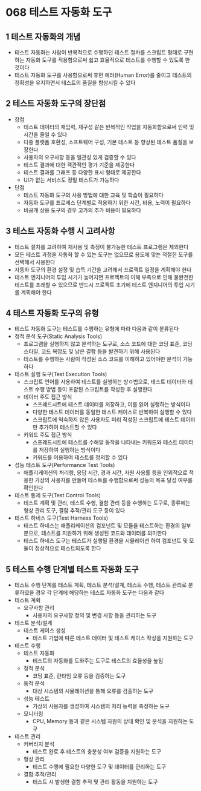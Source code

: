 # 068 테스트 자동화 도구

## 1 테스트 자동화의 개념

- 테스트 자동화는 사람이 반복적으로 수행하던 테스트 절차를 스크립트 형태로 구현하는 자동화 도구를 적용함으로써 쉽고 효율적으로 테스트를 수행할 수 있도록 한 것이다
- 테스트 자동화 도구를 사용함으로써 휴먼 에러(Human Error)를 줄이고 테스트의 정확성을 유지하면서 테스트의 품질을 향상시킬 수 있다



## 2 테스트 자동화 도구의 장단점

- 장점
  - 테스트 데이터의 재입력, 재구성 같은 반복적인 작업을 자동화함으로써 인력 및 시간을 줄일 수 있다
  - 다중 플랫폼 호환성, 소프트웨어 구성, 기본 테스트 등 향상된 테스트 품질을 보장한다
  - 사용자의 요구사항 등을 일관성 있게 검증할 수 있다
  - 테스트 결과에 대한 객관적인 평가 기준을 제공한다
  - 테스트 결과를 그래프 등 다양한 표시 형태로 제공한다
  - UI가 없는 서비스도 정밀 테스트가 가능하다
- 단점
  - 테스트 자동화 도구의 사용 방법에 대한 교육 및 학습이 필요하다
  - 자동화 도구를 프로세스 단계별로 적용하기 위한 시간, 비용, 노력이 필요하다
  - 비공개 상용 도구의 경우 고가의 추가 비용이 필요하다



## 3 테스트 자동화 수행 시 고려사항

- 테스트 절차를 고려하여 재사용 및 측정이 불가능한 테스트 프로그램은 제외한다
- 모든 테스트 과정을 자동화 할 수 있는 도구는 없으므로 용도에 맞는 적절한 도구를 선택해서 사용한다
- 자동화 도구의 환경 설정 및 습득 기간을 고려해서 프로젝트 일정을 계획해야 한다
- 테스트 엔지니어의 투입 시기가 늦어지면 프로젝트의 이해 부족으로 인해 불완전한 테스트를 초래할 수 있으므로 반드시 프로젝트 초기에 테스트 엔지니어의 투입 시기를 계획해야 한다



## 4 테스트 자동화 도구의 유형

- 테스트 자동화 도구는 테스트를 수행하는 유형에 따라 다음과 같이 분류된다
- 정적 분석 도구(Static Analysis Tools)
  - 프로그램을 실행하지 않고 분석하는 도구로, 소스 코드에 대한 코딩 표준, 코딩 스타일, 코드 복잡도 및 남은 결함 등을 발견하기 위해 사용된다
  - 테스트를 수행하는 사람이 작성된 소스 코드를 이해하고 있어야만 분석이 가능하다
- 테스트 실행 도구(Test Execution Tools)
  - 스크립트 언어를 사용하여 테스트를 실행하는 방ㅇ법으로, 테스트 데이터와 테스트 수행 방법 등이 포함된 스크립트를 작성한 후 실행한다
  - 데이터 주도 접근 방식
    - 스프레드시트에 테스트 데이터를 저장하고, 이를 읽어 실행하는 방식이다
    - 다양한 테스트 데이터를 동일한 테스트 케이스로 반복하여 실행할 수 있다
    - 스크립트에 익숙하지 않은 사용자도 미리 작성된 스크립트에 테스트 데이터만 추가하여 테스트할 수 있다
  - 키워드 주도 접근 방식
    - 스프레드시트에 테스트를 수해알 동작을 나타내는 키워드와 테스트 데이터를 저장하여 실행하는 방식이다
    - 키워드를 이용하여 테스트를 정의할 수 있다
- 성능 테스트 도구(Performance Test Tools)
  - 애플리케이션의 처리량, 응답 시간, 경과 시간, 자원 사용률 등을 인위적으로 적용한 가상의 사용자를 만들어 테스트를 수행함으로써 성능의 목표 달성 여부를 확인한다
- 테스트 통제 도구(Test Control Tools)
  - 테스트 계획 및 관리, 테스트 수행, 결함 관리 등을 수행하는 도구로, 종류에는 형상 관리 도구, 결함 추적/관리 도구 등이 있다
- 테스트 하네스 도구(Test Harness Tools)
  - 테스트 하네스는 애플리케이션의 컴포넌트 및 모듈을 테스트하는 환경의 일부분으로, 테스트를 지원하기 위해 생성된 코드와 데이터를 의미한다
  - 테스트 하네스 도구는 테스트가 실행될 환경을 시뮬레이션 하여 컴포넌트 및 모듈이 정상적으로 테스트되도록 한다



## 5 테스트 수행 단계별 테스트 자동화 도구

- 테스트 수행 단계를 테스트 계획, 테스트 분석/설계, 테스트 수행, 테스트 관리로 분류하였을 경우 각 단계에 해당하는 테스트 자동화 도구는 다음과 같다
- 테스트 계획
  - 요구사항 관리
    - 사용자의 요구사항 정의 및 변경 사항 등을 관리하는 도구
- 테스트 분석/설계
  - 테스트 케이스 생성
    - 테스트 기법에 따른 테스트 데이터 및 테스트 케이스 작성을 지원하는 도구
- 테스트 수행
  - 테스트 자동화
    - 테스트의 자동화를 도와주는 도구로 테스트의 효율성을 높임
  - 정적 분석
    - 코딩 표준, 런타임 오류 등을 검증하는 도구
  - 동적 분석
    - 대상 시스템의 시뮬레이션을 통해 오류를 검출하는 도구
  - 성능 테스트
    - 가상의 사용자를 생성하여 시스템의 처리 능력을 측정하는 도구
  - 모니터링
    - CPU, Memory 등과 같은 시스템 자원의 상태 확인 및 분석을 지원하는 도구
- 테스트 관리
  - 커버리지 분석
    - 테스트 완료 후 테스트의 충분성 여부 검증을 지원하는 도구
  - 형상 관리
    - 테스트 수행에 필요한 다양한 도구 및 데이터를 관리하는 도구
  - 결함 추적/관리
    - 테스트 시 발생한 결함 추적 및 관리 활동을 지원하는 도구

